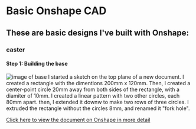 # Basic Onshape CAD
## These are basic designs I've built with Onshape:
### caster
#### Step 1: Building the base
![image of base](https://davidswanson.org/wp-content/uploads/2020/09/caster.png)
I started a sketch on the top plane of a new document. I created a rectangle with the dimentions 200mm x 120mm. Then, I created a center-point circle 20mm away from both sides of the rectangle, with a diamiter of 10mm. I created a linear pattern with two other circles, each 80mm apart. then, I extended it downw to make two rows of three circles. I extruded the rectangle without the circles 8mm, and renamed it "fork hole".

[Click here to view the document on Onshape in more detail](https://cvilleschools.onshape.com/documents/f17b32973a80d2a56a647c10/w/fd2d9b519a282c3d5eb78bf3/e/87a88c2dc5a094b2cc6ccc63)
